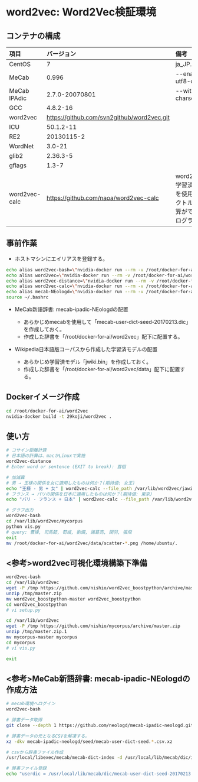 # word2vec: Word2Vec検証環境

## コンテナの構成
| 項目        | バージョン | 備考 |
|:-----------|:------------|:------------|
| CentOS     | 7 | ja_JP.UTF-8|
| MeCab     | 0.996 | --enable-utf8-only|
| MeCab IPAdic | 2.7.0-20070801 |--with-charset=utf8|
| GCC | 4.8.2-16 ||
| word2vec | https://github.com/svn2github/word2vec.git | |
| ICU | 50.1.2-11 ||
| RE2 | 20130115-2 ||
| WordNet | 3.0-21 ||
| glib2 | 2.36.3-5 ||
| gflags | 1.3-7 ||
| word2vec-calc |https://github.com/naoa/word2vec-calc|word2vecの学習済モデルを使用してベクトルの加減算ができるプログラム|

## 事前作業
*  ホストマシンにエイリアスを登録する。
``` bash
echo alias word2vec-bash=\"nvidia-docker run --rm -v /root/docker-for-ai/word2vec/data:/var/lib/word2vec -a stdin -a stdout -a stderr -it 29koji/word2vec /bin/bash\" >> ~/.bashrc
echo alias word2vec=\"nvidia-docker run --rm -v /root/docker-for-ai/word2vec/data:/var/lib/word2vec -a stdin -a stdout -a stderr -i 29koji/word2vec word2vec\" >> ~/.bashrc
echo alias word2vec-distance=\"nvidia-docker run --rm -v /root/docker-for-ai/word2vec/data:/var/lib/word2vec -a stdin -a stdout -a stderr -it 29koji/word2vec distance /var/lib/word2vec/jawiki.bin\" >> ~/.bashrc
echo alias word2vec-calc=\"nvidia-docker run --rm -v /root/docker-for-ai/word2vec/data:/var/lib/word2vec -a stdin -a stdout -a stderr -i 29koji/word2vec word2vec-calc\" >> ~/.bashrc
echo alias mecab-NEologd=\"nvidia-docker run --rm -v /root/docker-for-ai/word2vec/data:/var/lib/word2vec -a stdin -a stdout -a stderr -i 29koji/word2vec mecab\" >> ~/.bashrc
source ~/.bashrc
```

* MeCab新語辞書: mecab-ipadic-NEologdの配置
  * あらかじめmecabを使用して「mecab-user-dict-seed-20170213.dic」を作成しておく。
  * 作成した辞書を「/root/docker-for-ai/word2vec」配下に配置する。

* Wikipedia日本語版コーパスから作成した学習済モデルの配置
  * あらかじめ学習済モデル「jwiki.bin」を作成しておく。
  * 作成した辞書を「/root/docker-for-ai/word2vec/data」配下に配置する。

## Dockerイメージ作成
``` bash
cd /root/docker-for-ai/word2vec
nvidia-docker build -t 29koji/word2vec .
```

## 使い方
``` bash
# コサイン距離計算
# 日本語の計算は、macかLinuxで実施
word2vec-distance
# Enter word or sentence (EXIT to break): 首相

# 加減算
# 男 → 王様の関係を女に適用したものは何か？(期待値: 女王)
echo "王様 - 男 + 女" | word2vec-calc --file_path /var/lib/word2vec/jawiki.bin --output 1
# フランス → パリの関係を日本に適用したものは何か？(期待値: 東京)
echo "パリ - フランス + 日本" | word2vec-calc --file_path /var/lib/word2vec/jawiki.bin --output 1

# グラフ出力
word2vec-bash
cd /var/lib/word2vec/mycorpus
python vis.py
# query: 曹操, 司馬懿, 荀彧, 劉備, 諸葛亮, 関羽, 張飛
exit
mv /root/docker-for-ai/word2vec/data/scatter-*.png /home/ubuntu/.
```

## <参考>word2vec可視化環境構築下準備
``` bash
word2vec-bash
cd /var/lib/word2vec
wget -P /tmp https://github.com/nishio/word2vec_boostpython/archive/master.zip
unzip /tmp/master.zip
mv word2vec_boostpython-master word2vec_boostpython
cd word2vec_boostpython
# vi setup.py

cd /var/lib/word2vec
wget -P /tmp https://github.com/nishio/mycorpus/archive/master.zip
unzip /tmp/master.zip.1
mv mycorpus-master mycorpus
cd mycorpus
# vi vis.py

exit
```

## <参考>MeCab新語辞書: mecab-ipadic-NEologdの作成方法

``` bash
# mecab環境へログイン
word2vec-bash

# 辞書データ取得
git clone --depth 1 https://github.com/neologd/mecab-ipadic-neologd.git

# 辞書データの元となるCSVを解凍する。
xz -dkv mecab-ipadic-neologd/seed/mecab-user-dict-seed.*.csv.xz

# csvから辞書ファイル作成
/usr/local/libexec/mecab/mecab-dict-index -d /usr/local/lib/mecab/dic/ipadic -u /usr/local/lib/mecab/dic/mecab-user-dict-seed-20170213.dic -f utf-8 -t utf-8 /mecab-ipadic-neologd/seed/mecab-user-dict-seed.20170213.csv

# 辞書ファイル登録
echo "userdic = /usr/local/lib/mecab/dic/mecab-user-dict-seed-20170213.dic" >> /usr/local/etc/mecabrc
```
